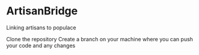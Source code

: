 # ArtisanBridge
Linking artisans to populace


Clone the repository
Create a branch on your machine where you can push your code and any changes
